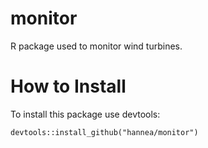 # monitor
R package used to monitor wind turbines.


# How to Install

To install this package use devtools:

```{r}
devtools::install_github("hannea/monitor")
```
